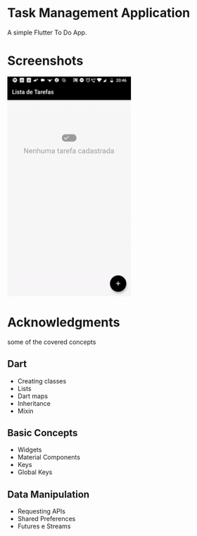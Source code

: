 # Task Management Application

A simple Flutter To Do App.

# Screenshots

 <img src="https://github.com/treeinova/todos-app/blob/develop/screenshots/demo.gif?raw=true" height="500em" />

# Acknowledgments

some of the covered concepts

## Dart

- Creating classes
- Lists
- Dart maps
- Inheritance
- Mixin

## Basic Concepts

- Widgets
- Material Components
- Keys
- Global Keys

## Data Manipulation

- Requesting APIs
- Shared Preferences
- Futures e Streams
